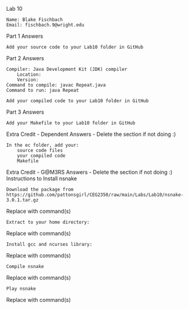 Lab 10

    Name: Blake Fischbach
    Email: fischbach.9@wright.edu

Part 1 Answers

    Add your source code to your Lab10 folder in GitHub

Part 2 Answers

    Compiler: Java Development Kit (JDK) compiler
        Location:
        Version:
    Command to compile: javac Repeat.java
    Command to run: java Repeat

    Add your compiled code to your Lab10 folder in GitHub

Part 3 Answers

    Add your Makefile to your Lab10 folder in GitHub

Extra Credit - Dependent Answers - Delete the section if not doing :)

    In the ec folder, add your:
        source code files
        your compiled code
        Makefile

Extra Credit - G@M3RS Answers - Delete the section if not doing :)
Instructions to Install nsnake

    Download the package from https://github.com/pattonsgirl/CEG2350/raw/main/Labs/Lab10/nsnake-3.0.1.tar.gz

Replace with command(s)

    Extract to your home directory:

Replace with command(s)

    Install gcc and ncurses library:

Replace with command(s)

    Compile nsnake

Replace with command(s)

    Play nsnake

Replace with command(s)

